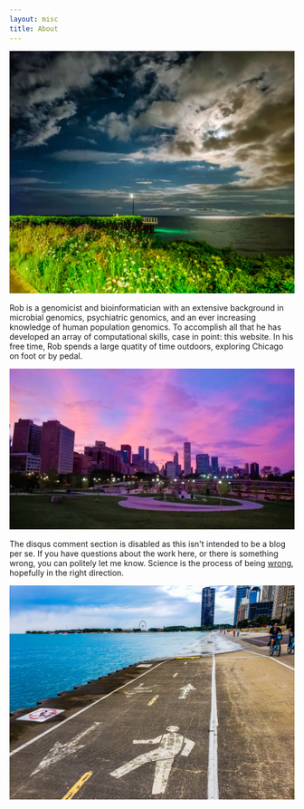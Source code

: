 ```yaml
---
layout: misc
title: About
---
```


![Evanston](../assets/img/PSX_20200803_175913.jpg)

Rob is a genomicist and bioinformatician with an extensive background in microbial genomics, psychiatric genomics, and an ever increasing knowledge of human population genomics. To accomplish all that he has developed an array of computational skills, case in point: this website. In his free time, Rob spends a large quatity of time outdoors, exploring Chicago on foot or by pedal.  

![South Loop](../assets/img/WP_20150929_002.jpg)

The disqus comment section is disabled as this isn't intended to be a blog per se. If you have questions about the work here, or there is something wrong, you can politely let me know. Science is the process of being [wrong](https://blogs.scientificamerican.com/guest-blog/the-key-to-science-and-life-is-being-wrong/), hopefully in the right direction.  

![Streeterville](../assets/img/PSX_20200906_142233.jpg)

